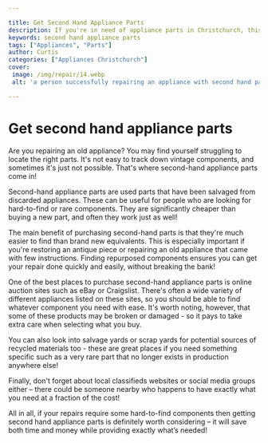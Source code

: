 ```yaml
---

title: Get Second Hand Appliance Parts
description: If you're in need of appliance parts in Christchurch, this post provides a helpful overview of the best ways to go about buying them, so read on to find out more!
keywords: second hand appliance parts
tags: ["Appliances", "Parts"]
author: Curtis
categories: ["Appliances Christchurch"]
cover: 
 image: /img/repair/14.webp
 alt: 'a person successfully repairing an appliance with second hand parts'

---
```


# Get second hand appliance parts 

Are you repairing an old appliance? You may find yourself struggling to locate the right parts. It's not easy to track down vintage components, and sometimes it's just not possible. That's where second-hand appliance parts come in!

Second-hand appliance parts are used parts that have been salvaged from discarded appliances. These can be useful for people who are looking for hard-to-find or rare components. They are significantly cheaper than buying a new part, and often they work just as well! 

The main benefit of purchasing second-hand parts is that they're much easier to find than brand new equivalents. This is especially important if you're restoring an antique piece or repairing an old appliance that came with few instructions. Finding repurposed components ensures you can get your repair done quickly and easily, without breaking the bank! 

One of the best places to purchase second-hand appliance parts is online auction sites such as eBay or Craigslist. There's often a wide variety of different appliances listed on these sites, so you should be able to find whatever component you need with ease. It's worth noting, however, that some of these products may be broken or damaged - so it pays to take extra care when selecting what you buy. 

You can also look into salvage yards or scrap yards for potential sources of recycled materials too - these are great places if you need something specific such as a very rare part that no longer exists in production anywhere else! 

Finally, don't forget about local classifieds websites or social media groups either – there could be someone nearby who happens to have exactly what you need at a fraction of the cost! 

 All in all, if your repairs require some hard-to-find components then getting second hand appliance parts is definitely worth considering – it will save both time and money while providing exactly what’s needed!